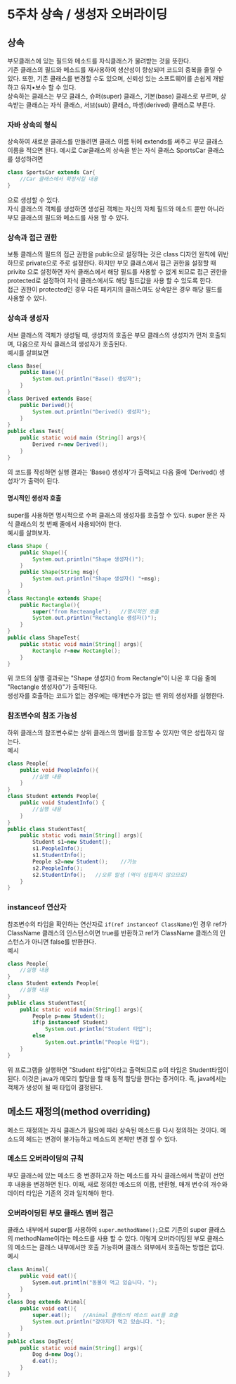 # 5주차 상속 / 생성자 오버라이딩
## 상속
부모클래스에 있는 필드와 메소드를 자식클래스가 물려받는 것을 뜻한다. <br>
기존 클래스의 필드와 메소드를 재사용하여 생산성이 향상되며 코드의 중복을 줄일 수 있다. 
또한, 기존 클래스를 변경할 수도 있으며, 
신뢰성 있는 소프트웨어를 손쉽게 개발하고 유지•보수 할 수 있다. <br>
상속하는 클래스는 부모 클래스, 슈퍼(super) 클래스, 기본(base) 클래스로 부르며, 
상속받는 클래스는 자식 클래스, 서브(sub) 클래스, 파생(derived) 클래스로 부른다. <br>

### 자바 상속의 형식
상속하여 새로운 클래스를 만들려면 클래스 이름 뒤에 extends를 써주고 부모 클래스 이름을 적으면 된다. 
예시로 Car클래스의 상속을 받는 자식 클래스 SportsCar 클래스를 생성하려면
```java
class SportsCar extends Car{
	//Car 클래스에서 확장시킬 내용
}
```
으로 생성할 수 있다. <br>
자식 클래스의 객체를 생성하면 생성된 객체는 자신의 자체 필드와 메소드 뿐만 아니라 부모 클래스의 필드와 메소드를 사용 할 수 있다. 
### 상속과 접근 권한
보통 클래스의 필드의 접근 권한을 public으로 설정하는 것은 class 디자인 원칙에 위반하므로 private으로 주로 설정한다. 
하지만 부모 클래스에서 접근 권한을 설정할 때 privite 으로 설정하면 자식 클래스에서 해당 필드를 사용할 수 없게 되므로 접근 권한을 protected로 설정하여 
자식 클래스에서도 해당 필드값을 사용 할 수 있도록 한다. 
<br>접근 권한이 protected인 경우 다른 패키지의 클래스여도 상속받은 경우 해당 필드를 사용할 수 있다. 
### 상속과 생성자
서브 클래스의 객체가 생성될 때, 생성자의 호출은 부모 클래스의 생성자가 먼저 호출되며, 다음으로 자식 클래스의 생성자가 호출된다. <br>
예시를 살펴보면
```java
class Base{
	public Base(){
		System.out.println("Base() 생성자");
	}
}
class Derived extends Base{
	public Derived(){
		System.out.println("Derived() 생성자");
	}
}
public class Test{
	public static void main (String[] args){
		Derived r=new Derived();
	}
}
```
의 코드를 작성하면 실행 결과는 'Base() 생성자'가 출력되고 다음 줄에 'Derived() 생성자'가 출력이 된다. 
#### 명시적인 생성자 호출
super를 사용하면 명시적으로 수퍼 클래스의 생성자를 호출할 수 있다. super 문은 자식 클래스의 첫 번째 줄에서 사용되어야 한다. 
<br>예시를 살펴보자. 
```java
class Shape {
	public Shape(){
		System.out.println("Shape 생성자()");
	}
	public Shape(String msg){
		System.out.println("Shape 생성자() "+msg);
	}
}
class Rectangle extends Shape{
	public Rectangle(){
		super("from Recteangle");	//명시적인 호출
		System.out.println("Rectangle 생성자()");
	}
}
public class ShapeTest{
	public static void main(String[] args){
		Rectangle r=new Rectangle();
	}
}
```
위 코드의 실행 결과로는 "Shape 생성자() from Rectangle"이 나온 후 다음 줄에 "Rectangle 생성자()"가 출력된다. 
<br>생성자를 호출하는 코드가 없는 경우에는 매개변수가 없는 맨 위의 생성자를 실행한다. 

### 참조변수의 참조 가능성
하위 클래스의 참조변수로는 상위 클래스의 멤버를 참조할 수 있지만 역은 성립하지 않는다. 
<br>예시
```java
class People{
	public void PeopleInfo(){
		//실행 내용
	}
}
class Student extends People{
	public void StudentInfo() {
		//실행 내용
	}
}
public class StudentTest{
	public static vodi main(String[] args){
		Student s1=new Student();
		s1.PeopleInfo();
		s1.StudentInfo();
		People s2=new Student();	//가능
		s2.PeopleInfo();
		s2.StudentInfo();	//오류 발생 (역이 성립하지 않으므로)
	}
}
```
### instanceof 연산자
참조변수의 타입을 확인하는 연산자로 `if(ref instanceof ClassName)`인 경우 ref가 ClassName 클래스의 인스턴스이면 true를 반환하고 
ref가 ClassName 클래스의 인스턴스가 아니면 false를 반환한다. 
<br>예시
```java
class People{
	//실행 내용
}
class Student extends People{
	//실행 내용
}
public class StudentTest{
	public static void main(String[] args){
		People p=new Student();
		if(p instanceof Student)
			System.out.println("Student 타입");
		else 
			System.out.println("People 타입");
	}
}
```
위 프로그램을 실행하면 "Student 타입"이라고 출력되므로 p의 타입은 Student타입이 된다. 
이것은 java가 메모리 할당을 할 때 동적 할당을 한다는 증거이다. 즉, java에서는 객체가 생성이 될 때 타입이 결정된다. 
## 메소드 재정의(method overriding)
메소드 재정의는 자식 클래스가 필요에 따라 상속된 메소드를 다시 정의하는 것이다. 메소드의 헤드는 변경이 불가능하고 
메소드의 본체만 변경 할 수 있다. 
### 메소드 오버라이딩의 규칙
부모 클래스에 있는 메소드 중 변경하고자 하는 메소드를 자식 클래스에서 똑같이 선언 후 내용을 변경하면 된다. 
이때, 새로 정의한 메소드의 이름, 반환형, 매개 변수의 개수와 데이터 타입은 기존의 것과 일치해야 한다. 
### 오버라이딩된 부모 클래스 멤버 접근
클래스 내부에서 super를 사용하여 `super.methodName();`으로 기존의 super 클래스의 methodName이라는 메소드를 사용 할 수 있다. 
이렇게 오버라이딩된 부모 클래스의 메소드는 클래스 내부에서만 호출 가능하며 클래스 외부에서 호출하는 방법은 없다. 
<br>예시
```java
class Animal{
	public void eat(){
		Sysem.out.println("동물이 먹고 있습니다. ");
	}
}
class Dog extends Animal{
	public void eat(){
		super.eat();	//Animal 클래스의 메소드 eat를 호출
		System.out.println("강아지가 먹고 있습니다. ");
	}
}
public class DogTest{
	public static void main(String[] args){
		Dog d=new Dog();
		d.eat();
	}
}
```

